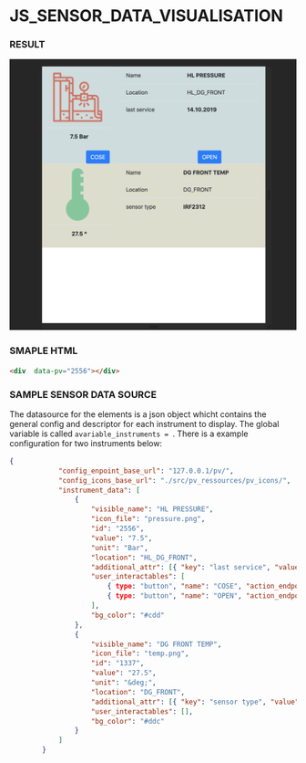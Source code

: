 # JS_SENSOR_DATA_VISUALISATION

### RESULT

<img src='/documentation/sample_result.png' />

### SMAPLE HTML
```html
<div  data-pv="2556"></div>
```

### SAMPLE SENSOR DATA SOURCE
The datasource for the elements is a json object whicht contains the general config and descriptor for each instrument to display. The global variable is called `avariable_instruments = `. There is a example configuration for two instruments below:

```json
{
            "config_enpoint_base_url": "127.0.0.1/pv/",
            "config_icons_base_url": "./src/pv_ressources/pv_icons/",
            "instrument_data": [
                {
                    "visible_name": "HL PRESSURE",
                    "icon_file": "pressure.png",
                    "id": "2556",
                    "value": "7.5",
                    "unit": "Bar",
                    "location": "HL_DG_FRONT",
                    "additional_attr": [{ "key": "last service", "value": "14.10.2019" }],
                    "user_interactables": [
                        { type: "button", "name": "COSE", "action_endpoint": "btn1close" },
                        { type: "button", "name": "OPEN", "action_endpoint": "btn1open" }
                    ],
                    "bg_color": "#cdd"
                },
                {
                    "visible_name": "DG FRONT TEMP",
                    "icon_file": "temp.png",
                    "id": "1337",
                    "value": "27.5",
                    "unit": "&deg;",
                    "location": "DG_FRONT",
                    "additional_attr": [{ "key": "sensor type", "value": "IRF2312" }],
                    "user_interactables": [],
                    "bg_color": "#ddc"
                }
            ]
        }
```


